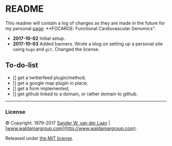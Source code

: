 README
==============

This readme will contain a log of changes as they are made in the future for my personal [page](https://swvanderlaan.github.io): **FOCARGE: Functional Cardiovascular Genomics".

* **2017-10-02** Initial setup.
* **2017-10-03** Added banners. Wrote a blog on setting up a personal site using `hugo` and `git`. Changed the license.

## To-do-list
- [] get a twitterfeed plugin/method;
- [] get a google map plugin in place;
- [] get a form implemented;
- [] get github linked to a domain, or rather domain to github.

----- 
### License

&copy; Copyright. 1979-2017 [Sander W. van der Laan](mailto:sander.vanderlaan@waldamargroup.com) | [www.waldamargroup.com](http://www.waldamargroup.com).

Released under [the MIT license](http://opensource.org/licenses/MIT).
